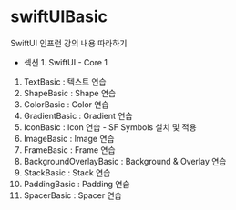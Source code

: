 # swiftUIBasic
SwiftUI 인프런 강의 내용 따라하기

- 섹션 1. SwiftUI - Core 1
1. TextBasic : 텍스트 연습
2. ShapeBasic : Shape 연습
3. ColorBasic : Color 연습
4. GradientBasic : Gradient 연습
5. IconBasic : Icon 연습 - SF Symbols 설치 및 적용 
6. ImageBasic : Image 연습
7. FrameBasic : Frame 연습
8. BackgroundOverlayBasic : Background & Overlay 연습
9. StackBasic : Stack 연습
10. PaddingBasic : Padding 연습
11. SpacerBasic : Spacer 연습
